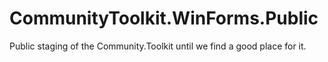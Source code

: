 # CommunityToolkit.WinForms.Public
Public staging of the Community.Toolkit until we find a good place for it.
